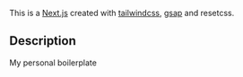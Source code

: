 This is a [Next.js](https://nextjs.org/) created with [tailwindcss](https://tailwindcss.com/docs/installation/), [gsap](https://greensock.com/docs/) and resetcss.

## Description

My personal boilerplate
